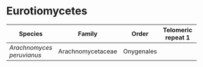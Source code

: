 # Eurotiomycetes

| Species | Family | Order | Telomeric repeat 1 | Telomeric repeat 2 | Data type |
| -- | --- | --- | --- | --- | --- |
| *Arachnomyces peruvianus* | Arachnomycetaceae | Onygenales |  |  | pacbio |
